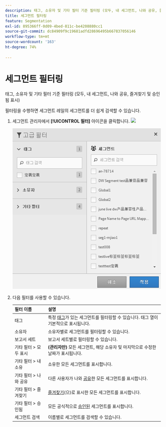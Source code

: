 ```yaml
---
description: 태그, 소유자 및 기타 필터 기준 필터링 (모두, 내 세그먼트, 나와 공유, 즐겨찾기 및 승인됨 표시)
title: 세그먼트 필터링
feature: Segmentation
exl-id: 895366ff-0d09-4bed-811c-be4208880cc1
source-git-commit: dc84909f9c19681adfd28696495b667837056146
workflow-type: tm+mt
source-wordcount: '163'
ht-degree: 74%

---
```


# 세그먼트 필터링

태그, 소유자 및 기타 필터 기준 필터링 (모두, 내 세그먼트, 나와 공유, 즐겨찾기 및 승인됨 표시)

필터링을 수행하면 세그먼트 레일의 세그먼트를 더 쉽게 검색할 수 있습니다.

1. 세그먼트 관리자에서 **[!UICONTROL 필터]** 아이콘을 클릭합니다. ![](https://spectrum.adobe.com/static/icons/workflow_18/Smock_Filter_18_N.svg)

   ![](assets/filtering.png)

2. 다음 필터를 사용할 수 있습니다.

   | 필터 이름 | 설명 |
   |---|---|
   | 태그 | 특정 [태그](/help/components/segmentation/segmentation-workflow/seg-tag.md)가 있는 세그먼트를 필터링할 수 있습니다. 태그 열이 기본적으로 표시됩니다. |
   | 소유자 | 소유자별로 세그먼트를 필터링할 수 있습니다. |
   | 보고서 세트 | 보고서 세트별로 필터링할 수 있습니다. |
   | 기타 필터 > 모두 표시 | **(관리자만)** 모든 세그먼트, 해당 소유자 및 마지막으로 수정한 날짜가 표시됩니다. |
   | 기타 필터 > 내 소유 | 소유한 모든 세그먼트를 표시합니다. |
   | 기타 필터 > 나와 공유 | 다른 사용자가 나와 [공유](/help/components/segmentation/segmentation-workflow/t-seg-share.md)한 모든 세그먼트를 표시합니다. |
   | 기타 필터 > 즐겨찾기 | [즐겨찾기](/help/components/segmentation/segmentation-workflow/t-seg-favorite.md)(으)로 표시한 모든 세그먼트를 표시합니다. |
   | 기타 필터 > 승인됨 | 모든 공식적으로 [승인된](/help/components/segmentation/segmentation-workflow/seg-approve.md) 세그먼트를 표시합니다. |
   | 세그먼트 검색 | 이름별로 세그먼트를 검색할 수 있습니다. |

